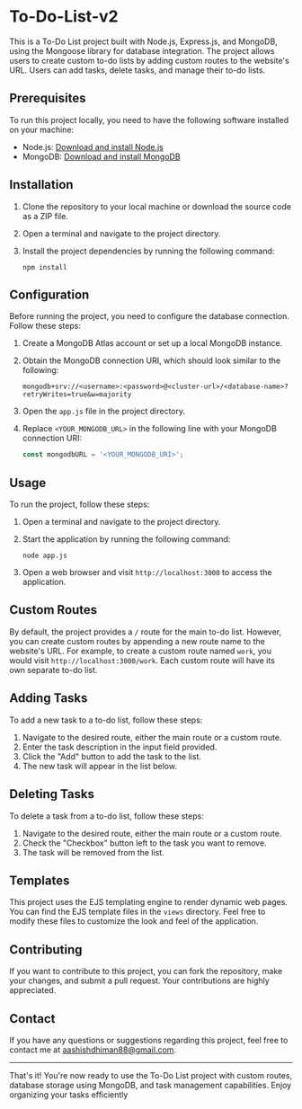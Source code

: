 # To-Do-List-v2

This is a To-Do List project built with Node.js, Express.js, and MongoDB, using the Mongoose library for database integration.
The project allows users to create custom to-do lists by adding custom routes to the website's URL. Users can add tasks, delete tasks, and manage their to-do lists.

## Prerequisites

To run this project locally, you need to have the following software installed on your machine:

- Node.js: [Download and install Node.js](https://nodejs.org/en/download/)
- MongoDB: [Download and install MongoDB](https://www.mongodb.com/try/download/community)

## Installation

1. Clone the repository to your local machine or download the source code as a ZIP file.
2. Open a terminal and navigate to the project directory.
3. Install the project dependencies by running the following command:

   ```
   npm install
   ```

## Configuration

Before running the project, you need to configure the database connection. Follow these steps:

1. Create a MongoDB Atlas account or set up a local MongoDB instance.
2. Obtain the MongoDB connection URI, which should look similar to the following:

   ```
   mongodb+srv://<username>:<password>@<cluster-url>/<database-name>?retryWrites=true&w=majority
   ```

3. Open the `app.js` file in the project directory.
4. Replace `<YOUR_MONGODB_URL>` in the following line with your MongoDB connection URI:

   ```javascript
   const mongodbURL = '<YOUR_MONGODB_URI>';
   ```

## Usage

To run the project, follow these steps:

1. Open a terminal and navigate to the project directory.
2. Start the application by running the following command:

   ```
   node app.js
   ```

3. Open a web browser and visit `http://localhost:3000` to access the application.

## Custom Routes

By default, the project provides a `/` route for the main to-do list. However, you can create custom routes by appending a new route name to the website's URL.
For example, to create a custom route named `work`, you would visit `http://localhost:3000/work`. Each custom route will have its own separate to-do list.

## Adding Tasks

To add a new task to a to-do list, follow these steps:

1. Navigate to the desired route, either the main route or a custom route.
2. Enter the task description in the input field provided.
3. Click the "Add" button to add the task to the list.
4. The new task will appear in the list below.

## Deleting Tasks

To delete a task from a to-do list, follow these steps:

1. Navigate to the desired route, either the main route or a custom route.
2. Check the "Checkbox" button left to the task you want to remove.
3. The task will be removed from the list.

## Templates

This project uses the EJS templating engine to render dynamic web pages.
You can find the EJS template files in the `views` directory. Feel free to modify these files to customize the look and feel of the application.

## Contributing

If you want to contribute to this project, you can fork the repository, make your changes, and submit a pull request. Your contributions are highly appreciated.

## Contact

If you have any questions or suggestions regarding this project, feel free to contact me at [aashishdhiman88@gmail.com](mailto:aashishdhiman88@gmail.com).

---

That's it! You're now ready to use the To-Do List project with custom routes, database storage using MongoDB, and task management capabilities.
Enjoy organizing your tasks efficiently
